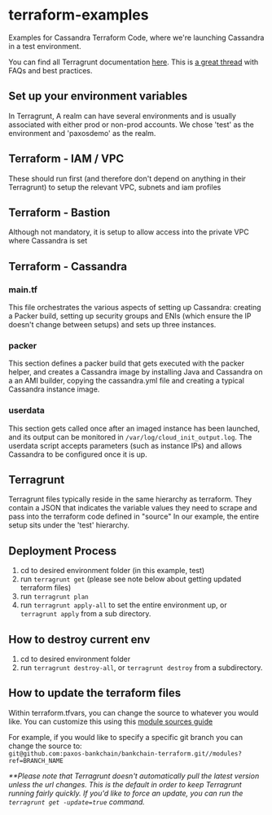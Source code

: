 # terraform-examples
Examples for Cassandra Terraform Code, where we're launching Cassandra in a test environment.

You can find all Terragrunt documentation [here](https://github.com/gruntwork-io/terragrunt).
This is [a great thread](https://github.com/gruntwork-io/terragrunt/issues/169) with FAQs and best practices.

## Set up your environment variables

In Terragrunt, A realm can have several environments and is usually associated with either prod or non-prod accounts. 
We chose 'test' as the environment and 'paxosdemo' as the realm.

## Terraform - IAM / VPC
These should run first (and therefore don't depend on anything in their Terragrunt) to setup the relevant VPC, subnets and iam profiles

## Terraform - Bastion
Although not mandatory, it is setup to allow access into the private VPC where Cassandra is set 

## Terraform - Cassandra
### main.tf
This file orchestrates the various aspects of setting up Cassandra: creating a Packer build, setting up security groups and ENIs (which ensure the IP doesn't change between setups) and sets up three instances.
### packer
This section defines a packer build that gets executed with the packer helper, and creates a Cassandra image by installing 
Java and Cassandra on a an AMI builder, copying the cassandra.yml file and creating a typical Cassandra instance image. 
### userdata
This section gets called once after an imaged instance has been launched, and its output can be monitored in `/var/log/cloud_init_output.log`. 
The userdata script accepts parameters (such as instance IPs) and allows Cassandra to be configured once it is up. 

## Terragrunt 
Terragrunt files typically reside in the same hierarchy as terraform. They contain a JSON that indicates the variable values they need to scrape and pass into the terraform code defined in "source"
In our example, the entire setup sits under the 'test' hierarchy. 

## Deployment Process
1. cd to desired environment folder (in this example, test)
2. run `terragrunt get` (please see note below about getting updated terraform files)
3. run `terragrunt plan`
4. run `terragrunt apply-all` to set the entire environment up, or `terragrunt apply` from a sub directory.

## How to destroy current env
1. cd to desired environment folder
2. run `terragrunt destroy-all`, or `terragrunt destroy` from a subdirectory.

## How to update the terraform files
Within terraform.tfvars, you can change the source to whatever you would like.
You can customize this using this [module sources guide](https://www.terraform.io/docs/modules/sources.html)  

For example, if you would like to specify a specific git branch you can change the source to:  
`git@github.com:paxos-bankchain/bankchain-terraform.git//modules?ref=BRANCH_NAME`

_**Please note that Terragrunt doesn't automatically pull the latest version unless the url changes.
This is the default in order to keep Terragrunt running fairly quickly. If you'd like to force an update, you can run the `terragrunt get -update=true` command._
